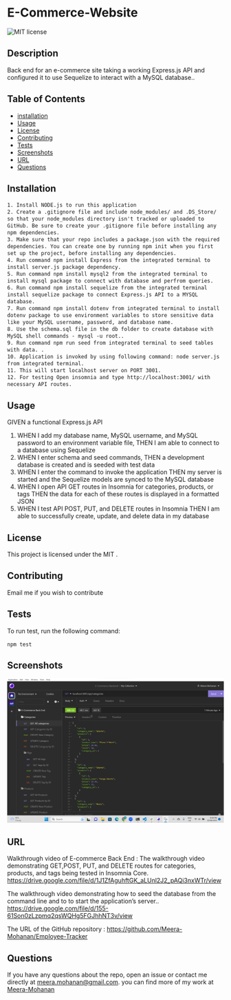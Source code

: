 # E-Commerce-Website
  ![MIT license](https://img.shields.io/badge/license-MIT-blue)
  ## Description 
  
  
Back end for an e-commerce site taking a working Express.js API and configured it to use Sequelize to interact with a MySQL database..


  ## Table of Contents
  * [installation](#installation)
  * [Usage](#usage)
  * [License](#license)
  * [Contributing](#contributing)
  * [Tests](#tests)
  * [Screenshots](#screenshots)
  * [URL](#url)
  * [Questions](#questions)
  
  ## Installation
  
    1. Install NODE.js to run this application
    2. Create a .gitignore file and include node_modules/ and .DS_Store/ so that your node_modules directory isn't tracked or uploaded to GitHub. Be sure to create your .gitignore file before installing any npm dependencies.
    3. Make sure that your repo includes a package.json with the required dependencies. You can create one by running npm init when you first set up the project, before installing any dependencies.
    4. Run command npm install Express from the integrated terminal to install server.js package dependency.
    5. Run command npm install mysql2 from the integrated terminal to install mysql package to connect with database and perfrom queries.
    6. Run command npm install sequelize from the integrated terminal install sequelize package to connect Express.js API to a MYSQL database.
    7. Run command npm install dotenv from integrated terminal to install dotenv package to use environment variables to store sensitive data like your MySQL username, password, and database name.
    8. Use the schema.sql file in the db folder to create database with MySQL shell commands - mysql -u root..
    9. Run command npm run seed from integrated terminal to seed tables with data. .
    10. Application is invoked by using following command: node server.js from integrated terminal.
    11. This will start localhost server on PORT 3001.
    12. For testing Open insomnia and type http://localhost:3001/ with necessary API routes.

  ## Usage
  GIVEN a functional Express.js API

1. WHEN I add my database name, MySQL username, and MySQL password to an environment variable file, THEN I am able to connect to a database using Sequelize
2. WHEN I enter schema and seed commands, THEN a development database is created and is seeded with test data
3. WHEN I enter the command to invoke the application THEN my server is started and the Sequelize models are synced to the MySQL database
4. WHEN I open API GET routes in Insomnia for categories, products, or tags THEN the data for each of these routes is displayed in a formatted JSON
5. WHEN I test API POST, PUT, and DELETE routes in Insomnia THEN I am able to successfully create, update, and delete data in my database

  ## License
  
This project is licensed under the MIT
.

  ## Contributing
  
Email me if you wish to contribute


  ## Tests
  
 To run test, run the following command:

  ```
  npm test
  ```
  ## Screenshots

![Alt text](<Screenshot 2023-06-22 204946.png>)

  ## URL

Walkthrough video of E-commerce Back End : 
The walkthrough video demonstrating GET,POST, PUT, and DELETE routes for categories, products, and tags being tested in Insomnia Core.
https://drive.google.com/file/d/1J1ZfAguhftGK_aLUnl2J2_pAQi3nxWTr/view

The walkthrough video demonstrating how to seed the database from the command line and to to start the application’s server..
https://drive.google.com/file/d/155-61Son0zLzpmq2qsWQHg5FGJhhNT3v/view

The URL of the GitHub repository : https://github.com/Meera-Mohanan/Employee-Tracker

  ## Questions
 
 If you have any questions about the repo, open an issue or contact me directly at meera.mohanan@gmail.com. you can find more of my work at [Meera-Mohanan](https://github.com/Meera-Mohanan)


